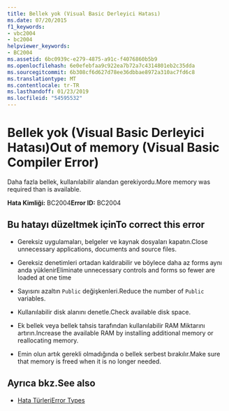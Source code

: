 ```yaml
---
title: Bellek yok (Visual Basic Derleyici Hatası)
ms.date: 07/20/2015
f1_keywords:
- vbc2004
- bc2004
helpviewer_keywords:
- BC2004
ms.assetid: 6bc0939c-e279-4875-a91c-f4076860b5b9
ms.openlocfilehash: 6e0efebfaa9c922ea7b72a7c4314801eb2c35dda
ms.sourcegitcommit: 6b308cf6d627d78ee36dbbae8972a310ac7fd6c8
ms.translationtype: MT
ms.contentlocale: tr-TR
ms.lasthandoff: 01/23/2019
ms.locfileid: "54595532"
---
```

# <a name="out-of-memory-visual-basic-compiler-error"></a><span data-ttu-id="4cb38-102">Bellek yok (Visual Basic Derleyici Hatası)</span><span class="sxs-lookup"><span data-stu-id="4cb38-102">Out of memory (Visual Basic Compiler Error)</span></span>
<span data-ttu-id="4cb38-103">Daha fazla bellek, kullanılabilir alandan gerekiyordu.</span><span class="sxs-lookup"><span data-stu-id="4cb38-103">More memory was required than is available.</span></span>  
  
 <span data-ttu-id="4cb38-104">**Hata Kimliği:** BC2004</span><span class="sxs-lookup"><span data-stu-id="4cb38-104">**Error ID:** BC2004</span></span>  
  
## <a name="to-correct-this-error"></a><span data-ttu-id="4cb38-105">Bu hatayı düzeltmek için</span><span class="sxs-lookup"><span data-stu-id="4cb38-105">To correct this error</span></span>  
  
-   <span data-ttu-id="4cb38-106">Gereksiz uygulamaları, belgeler ve kaynak dosyaları kapatın.</span><span class="sxs-lookup"><span data-stu-id="4cb38-106">Close unnecessary applications, documents and source files.</span></span>  
  
-   <span data-ttu-id="4cb38-107">Gereksiz denetimleri ortadan kaldırabilir ve böylece daha az forms aynı anda yüklenir</span><span class="sxs-lookup"><span data-stu-id="4cb38-107">Eliminate unnecessary controls and forms so fewer are loaded at one time</span></span>  
  
-   <span data-ttu-id="4cb38-108">Sayısını azaltın `Public` değişkenleri.</span><span class="sxs-lookup"><span data-stu-id="4cb38-108">Reduce the number of `Public` variables.</span></span>  
  
-   <span data-ttu-id="4cb38-109">Kullanılabilir disk alanını denetle.</span><span class="sxs-lookup"><span data-stu-id="4cb38-109">Check available disk space.</span></span>  
  
-   <span data-ttu-id="4cb38-110">Ek bellek veya bellek tahsis tarafından kullanılabilir RAM Miktarını artırın.</span><span class="sxs-lookup"><span data-stu-id="4cb38-110">Increase the available RAM by installing additional memory or reallocating memory.</span></span>  
  
-   <span data-ttu-id="4cb38-111">Emin olun artık gerekli olmadığında o bellek serbest bırakılır.</span><span class="sxs-lookup"><span data-stu-id="4cb38-111">Make sure that memory is freed when it is no longer needed.</span></span>  
  
## <a name="see-also"></a><span data-ttu-id="4cb38-112">Ayrıca bkz.</span><span class="sxs-lookup"><span data-stu-id="4cb38-112">See also</span></span>
- [<span data-ttu-id="4cb38-113">Hata Türleri</span><span class="sxs-lookup"><span data-stu-id="4cb38-113">Error Types</span></span>](../../../visual-basic/programming-guide/language-features/error-types.md)
